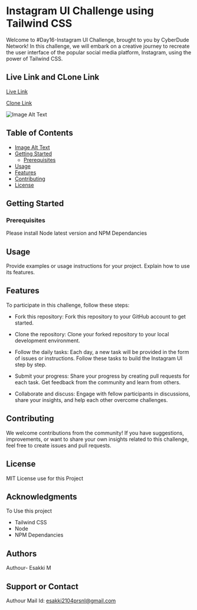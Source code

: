 # Instagram UI Challenge using Tailwind CSS

Welcome to #Day16-Instagram UI Challenge, brought to you by CyberDude Network! In this challenge, we will embark on a creative journey to recreate the user interface of the popular social media platform, Instagram, using the power of Tailwind CSS.

## Live Link and CLone Link
  [Live Link](https://esakki2104prsnl.github.io/insta-ui-using-tailwindcss/)

  [Clone Link](https://github.com/esakki2104prsnl/insta-ui-using-tailwindcss.git)

![Image Alt Text](./)


## Table of Contents
- [Image Alt Text](./assets/img/instagram-output.png)
- [Getting Started](#getting-started)
  - [Prerequisites](#prerequisites)
- [Usage](#usage)
- [Features](#features)
- [Contributing](#contributing)
- [License](#license)

## Getting Started

### Prerequisites

Please install Node latest version and NPM Dependancies

## Usage

Provide examples or usage instructions for your project. Explain how to use its features.

## Features
To participate in this challenge, follow these steps:

- Fork this repository: Fork this repository to your GitHub account to get started.

- Clone the repository: Clone your forked repository to your local development environment.

- Follow the daily tasks: Each day, a new task will be provided in the form of issues or instructions. Follow these tasks to build the Instagram UI step by step.

- Submit your progress: Share your progress by creating pull requests for each task. Get feedback from the community and learn from others.

- Collaborate and discuss: Engage with fellow participants in discussions, share your insights, and help each other overcome challenges.

## Contributing
We welcome contributions from the community! If you have suggestions, improvements, or want to share your own insights related to this challenge, feel free to create issues and pull requests.

## License

MIT License use for this Project

## Acknowledgments

To Use this project
- Tailwind CSS 
- Node 
- NPM Dependancies 

## Authors
Authour- Esakki M

## Support or Contact

Authour Mail Id: esakki2104prsnl@gmail.com

